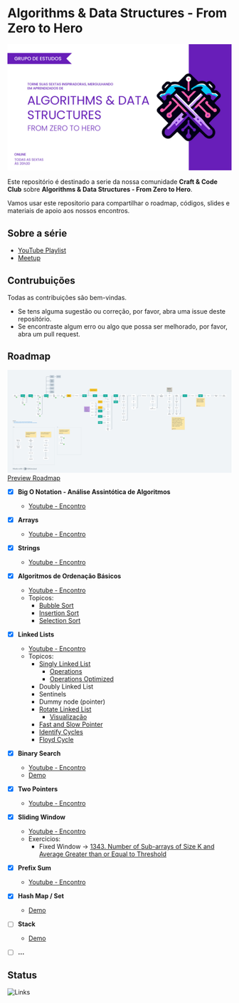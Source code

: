# Algorithms &amp; Data Structures - From Zero to Hero

![Algorithms & Data Structures - From Zero to Hero](./media/algorithms_data_structures.jpg)

Este repositório é destinado a serie da nossa comunidade **Craft & Code Club** sobre **Algorithms &amp; Data Structures - From Zero to Hero**.

Vamos usar este repositorio para compartilhar o roadmap, códigos, slides e materiais de apoio aos nossos encontros.

## Sobre a série

- [YouTube Playlist](https://www.youtube.com/watch?v=MtLv9Rwb55Q&list=PLl10TyPY67Jgbh4QdRlRKr-7PjB9i5hWg)
- [Meetup](https://www.meetup.com/craft-code-club/events/)

## Contrubuições

Todas as contribuições são bem-vindas.

- Se tens alguma sugestão ou correção, por favor, abra uma issue deste repositório.
- Se encontraste algum erro ou algo que possa ser melhorado, por favor, abra um pull request.

## Roadmap

![Roadmap](./media/roadmap.png)
[Preview Roadmap](https://whimsical.com/roadmap-BVA8gnSNM2D296qmrjwvY4)

- [x] **Big O Notation - Análise Assintótica de Algoritmos**
  - [Youtube - Encontro](https://www.youtube.com/watch?v=MtLv9Rwb55Q)

- [x] **Arrays**
  - [Youtube - Encontro](https://www.youtube.com/watch?v=c95xvXCU34A)

- [x] **Strings**
  - [Youtube - Encontro](https://www.youtube.com/watch?v=B9CCEwjoXBk)

- [x] **Algoritmos de Ordenação Básicos**
  - [Youtube - Encontro](https://www.youtube.com/watch?v=GxhxsbbzaTI)
  - Topicos:
    - [Bubble Sort](https://github.com/NelsonBN/algorithms-data-structures-bubble-sort)
    - [Insertion Sort](https://github.com/NelsonBN/algorithms-data-structures-insertion-sort)
    - [Selection Sort](https://github.com/NelsonBN/algorithms-data-structures-insertion-sort)

- [x] **Linked Lists**
  - [Youtube - Encontro](https://www.youtube.com/watch?v=j0E5hJZ__EA)
  - Topicos:
    - [Singly Linked List](https://github.com/NelsonBN/algorithms-data-structures-linked-list/blob/main/src/singly_linked_list.py)
      - [Operations](https://github.com/NelsonBN/algorithms-data-structures-linked-list/blob/main/src/singly_linked_list_operations.py)
      - [Operations Optimized](https://github.com/NelsonBN/algorithms-data-structures-linked-list/blob/main/src/singly_linked_list_operations_optimized.py)
    - Doubly Linked List
    - Sentinels
    - Dummy node (pointer)
    - [Rotate Linked List](https://github.com/NelsonBN/algorithms-data-structures-linked-list/blob/main/src/rotate_linked_list.py)
      - [Visualização](https://github.com/NelsonBN/algorithms-data-structures-linked-list/raw/main/media/reversing_linked_list.webp)
    - [Fast and Slow Pointer](https://github.com/NelsonBN/algorithms-data-structures-linked-list/blob/main/src/fast_and_slow_pointer.py)
    - [Identify Cycles](https://github.com/NelsonBN/algorithms-data-structures-linked-list/blob/main/src/identifying_cycles.py)
    - [Floyd Cycle](https://github.com/NelsonBN/algorithms-data-structures-linked-list/blob/main/src/floyd_cycle.py)

- [x] **Binary Search**
  - [Youtube - Encontro](https://www.youtube.com/watch?v=62ZGcXDpbys)
  - [Demo](https://github.com/NelsonBN/algorithms-data-structures-binary-search)

- [x] **Two Pointers**
  - [Youtube - Encontro](https://www.youtube.com/watch?v=a1QMdXgcQwY)

- [x] **Sliding Window**
  - [Youtube - Encontro](https://www.youtube.com/watch?v=OvIJw1AMNzI)
  - Exercicios:
    - Fixed Window -> [1343. Number of Sub-arrays of Size K and Average Greater than or Equal to Threshold](https://leetcode.com/problems/number-of-sub-arrays-of-size-k-and-average-greater-than-or-equal-to-threshold/description/)

- [x] **Prefix Sum**
  - [Youtube - Encontro](https://www.youtube.com/watch?v=yMnLofkS7DM)

- [x] **Hash Map / Set**
  - [Demo](https://github.com/NelsonBN/algorithms-data-structures-hashtable)
- [ ] **Stack**
  - [Demo](https://github.com/matheusses/dsa/tree/main/src/stack)
- [ ] **...**

## Status

![Links](https://github.com/craft-code-club/algorithms-data-structures-from-zero-to-hero/actions/workflows/markdown-link-check.yml/badge.svg)
